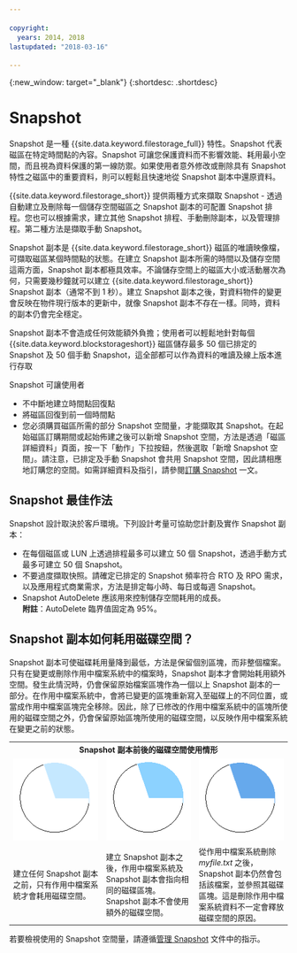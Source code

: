 ```yaml
---

copyright:
  years: 2014, 2018
lastupdated: "2018-03-16"

---
```

{:new_window: target="_blank"}
{:shortdesc: .shortdesc}

# Snapshot

Snapshot 是一種 {{site.data.keyword.filestorage_full}} 特性。Snapshot 代表磁區在特定時間點的內容。Snapshot 可讓您保護資料而不影響效能、耗用最小空間，而且視為資料保護的第一線防禦。如果使用者意外修改或刪除具有 Snapshot 特性之磁區中的重要資料，則可以輕鬆且快速地從 Snapshot 副本中還原資料。

{{site.data.keyword.filestorage_short}} 提供兩種方式來擷取 Snapshot - 透過自動建立及刪除每一個儲存空間磁區之 Snapshot 副本的可配置 Snapshot 排程。您也可以根據需求，建立其他 Snapshot 排程、手動刪除副本，以及管理排程。第二種方法是擷取手動 Snapshot。

Snapshot 副本是 {{site.data.keyword.filestorage_short}} 磁區的唯讀映像檔，可擷取磁區某個時間點的狀態。在建立 Snapshot 副本所需的時間以及儲存空間這兩方面，Snapshot 副本都極具效率。不論儲存空間上的磁區大小或活動層次為何，只需要幾秒鐘就可以建立 {{site.data.keyword.filestorage_short}} Snapshot 副本（通常不到 1 秒）。建立 Snapshot 副本之後，對資料物件的變更會反映在物件現行版本的更新中，就像 Snapshot 副本不存在一樣。同時，資料的副本仍會完全穩定。 

Snapshot 副本不會造成任何效能額外負擔；使用者可以輕鬆地針對每個 {{site.data.keyword.blockstorageshort}} 磁區儲存最多 50 個已排定的 Snapshot 及 50 個手動 Snapshot，這全部都可以作為資料的唯讀及線上版本進行存取

Snapshot 可讓使用者

- 不中斷地建立時間點回復點
- 將磁區回復到前一個時間點
- 您必須購買磁區所需的部分 Snapshot 空間量，才能擷取其 Snapshot。在起始磁區訂購期間或起始佈建之後可以新增 Snapshot 空間，方法是透過「磁區詳細資料」頁面，按一下「動作」下拉按鈕，然後選取「新增 Snapshot 空間」。請注意，已排定及手動 Snapshot 會共用 Snapshot 空間，因此請相應地訂購您的空間。如需詳細資料及指引，請參閱[訂購 Snapshot](ordering-snapshots.html) 一文。

## Snapshot 最佳作法
Snapshot 設計取決於客戶環境。下列設計考量可協助您計劃及實作 Snapshot 副本： 
- 	在每個磁區或 LUN 上透過排程最多可以建立 50 個 Snapshot，透過手動方式最多可建立 50 個 Snapshot。 
- 	不要過度擷取快照。請確定已排定的 Snapshot 頻率符合 RTO 及 RPO 需求，以及應用程式商業需求，方法是排定每小時、每日或每週 Snapshot。 
- 	Snapshot AutoDelete 應該用來控制儲存空間耗用的成長。<br/>
    **附註**：AutoDelete 臨界值固定為 95%。
    
## Snapshot 副本如何耗用磁碟空間？
Snapshot 副本可使磁碟耗用量降到最低，方法是保留個別區塊，而非整個檔案。只有在變更或刪除作用中檔案系統中的檔案時，Snapshot 副本才會開始耗用額外空間。發生此情況時，仍會保留原始檔案區塊作為一個以上 Snapshot 副本的一部分。在作用中檔案系統中，會將已變更的區塊重新寫入至磁碟上的不同位置，或當成作用中檔案區塊完全移除。因此，除了已修改的作用中檔案系統中的區塊所使用的磁碟空間之外，仍會保留原始區塊所使用的磁碟空間，以反映作用中檔案系統在變更之前的狀態。

<table>
    <colgroup>
      <col style="width: 33.3%;"/>
      <col style="width: 33.3%;"/>
      <col style="width: 33.3%;"/>
    </colgroup>
    <tbody>
      <tr>
        <th colspan="3" style="border: 0.0px;text-align: center;">Snapshot 副本前後的磁碟空間使用情形</th>
     </tr><tr>
        <td style="border: 0.0px;text-align: center;"><img src="/images/bfcircle1.png" alt="Snapshot 副本之前"></td>
        <td style="border: 0.0px;text-align: center;"><img src="/images/bfcircle3.png" alt="Snapshot 副本之後"></td>
        <td style="border: 0.0px;text-align: center;"><img src="/images/bfcircle2.png" alt="Snapshot 副本之後的變更"></td>
     </tr><tr>
        <td style="border: 0.0px;">建立任何 Snapshot 副本之前，只有作用中檔案系統才會耗用磁碟空間。</td>
        <td style="border: 0.0px;">建立 Snapshot 副本之後，作用中檔案系統及 Snapshot 副本會指向相同的磁碟區塊。Snapshot 副本不會使用額外的磁碟空間。</td>
        <td style="border: 0.0px;">從作用中檔案系統刪除 <i>myfile.txt</i> 之後，Snapshot 副本仍然會包括該檔案，並參照其磁碟區塊。這是刪除作用中檔案系統資料不一定會釋放磁碟空間的原因。</td>
      </tr>
    </tbody>
</table>

若要檢視使用的 Snapshot 空間量，請遵循[管理 Snapshot](working-with-snapshots.html) 文件中的指示。
